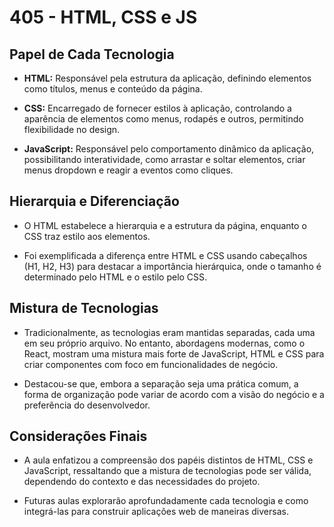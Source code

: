 # 405 - HTML, CSS e JS



## Papel de Cada Tecnologia

- **HTML:** Responsável pela estrutura da aplicação, definindo elementos como títulos, menus e conteúdo da página.

- **CSS:** Encarregado de fornecer estilos à aplicação, controlando a aparência de elementos como menus, rodapés e outros, permitindo flexibilidade no design.

- **JavaScript:** Responsável pelo comportamento dinâmico da aplicação, possibilitando interatividade, como arrastar e soltar elementos, criar menus dropdown e reagir a eventos como cliques.

## Hierarquia e Diferenciação

- O HTML estabelece a hierarquia e a estrutura da página, enquanto o CSS traz estilo aos elementos.

- Foi exemplificada a diferença entre HTML e CSS usando cabeçalhos (H1, H2, H3) para destacar a importância hierárquica, onde o tamanho é determinado pelo HTML e o estilo pelo CSS.

## Mistura de Tecnologias

- Tradicionalmente, as tecnologias eram mantidas separadas, cada uma em seu próprio arquivo. No entanto, abordagens modernas, como o React, mostram uma mistura mais forte de JavaScript, HTML e CSS para criar componentes com foco em funcionalidades de negócio.

- Destacou-se que, embora a separação seja uma prática comum, a forma de organização pode variar de acordo com a visão do negócio e a preferência do desenvolvedor.

## Considerações Finais

- A aula enfatizou a compreensão dos papéis distintos de HTML, CSS e JavaScript, ressaltando que a mistura de tecnologias pode ser válida, dependendo do contexto e das necessidades do projeto.

- Futuras aulas explorarão aprofundadamente cada tecnologia e como integrá-las para construir aplicações web de maneiras diversas.
